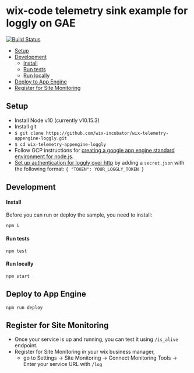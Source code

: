 # wix-code telemetry sink example for loggly on GAE

[![Build Status](https://travis-ci.org/wix-incubator/wix-telemetry-appengine-loggly.svg?branch=master)](https://travis-ci.org/wix-incubator/wix-telemetry-appengine-loggly)

  - [Setup](#setup)
  - [Development](#development)
    - [Install](#install)
    - [Run tests](#run-tests)
    - [Run locally](#run-locally)
  - [Deploy to App Engine](#deploy-to-app-engine)
  - [Register for Site Monitoring](#register-for-site-monitoring)


## Setup


- Install Node v10 (currently v10.15.3)
- Install git
- `$ git clone https://github.com/wix-incubator/wix-telemetry-appengine-loggly.git`
- `$ cd wix-telemetry-appengine-loggly`
- Follow GCP instructions for [creating a google app engine standard environment for node.js](https://cloud.google.com/appengine/docs/standard/nodejs/quickstart).
- [Set up authentication for loggly over http](https://www.loggly.com/docs/token-based-api-authentication/) by adding a `secret.json` with the following format: 
        ```
        {
          "TOKEN": YOUR_LOGGLY_TOKEN
        }
        ```
 

## Development

#### Install

Before you can run or deploy the sample, you need to install:

    npm i

#### Run tests

    npm test
    
#### Run locally
    
    npm start

## Deploy to App Engine

    npm run deploy

## Register for Site Monitoring
- Once your service is up and running, you can test it using `/is_alive` endpoint.
- Register for Site Monitoring in your wix business manager, 
    - go to Settings -> Site Monitoring -> Connect Monitoring Tools -> Enter your service URL with `/log`
